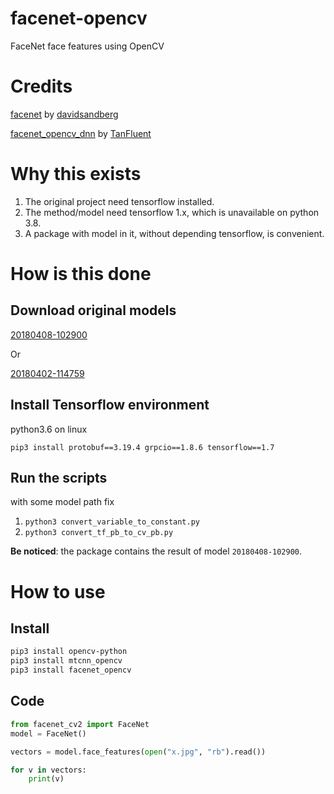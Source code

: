 # facenet-opencv
FaceNet face features using OpenCV 

# Credits

[facenet](https://github.com/davidsandberg/facenet) by [davidsandberg](https://github.com/davidsandberg/)

[facenet_opencv_dnn](https://github.com/TanFluent/facenet_opencv_dnn) by [TanFluent](https://github.com/TanFluent/)


# Why this exists
   1. The original project need tensorflow installed.
   2. The method/model need tensorflow 1.x, which is unavailable on python 3.8.
   3. A package with model in it, without depending tensorflow, is convenient.

# How is this done

## Download original models
[20180408-102900](https://drive.google.com/open?id=1R77HmFADxe87GmoLwzfgMu_HY0IhcyBz)

Or

[20180402-114759](https://drive.google.com/open?id=1EXPBSXwTaqrSC0OhUdXNmKSh9qJUQ55-)

## Install Tensorflow environment

python3.6 on linux

`pip3 install protobuf==3.19.4 grpcio==1.8.6 tensorflow==1.7`

## Run the scripts
with some model path fix

   1. `python3 convert_variable_to_constant.py`
   2. `python3 convert_tf_pb_to_cv_pb.py`

**Be noticed**: the package contains the result of model `20180408-102900`. 

# How to use

## Install

```bash
pip3 install opencv-python
pip3 install mtcnn_opencv
pip3 install facenet_opencv
```

## Code
```python
from facenet_cv2 import FaceNet
model = FaceNet()

vectors = model.face_features(open("x.jpg", "rb").read())

for v in vectors:
    print(v)
```
